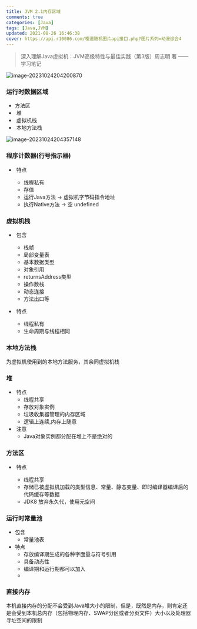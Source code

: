 ```yaml
---
title: JVM 2.1内存区域
comments: true
categories: [Java]
tags: [Java,JVM]
updated: 2021-08-26 16:46:38
cover: https://api.r10086.com/樱道随机图片api接口.php?图片系列=动漫综合4
---
```

> 深入理解Java虚拟机：JVM高级特性与最佳实践（第3版）周志明 著 ——学习笔记

![image-20231024204200870](https://ruafafa-photobed.oss-cn-beijing.aliyuncs.com/image-20231024204200870.png)



### 运行时数据区域

- 方法区
- ​	堆
- ​	虚拟机栈
- ​	本地方法栈

![image-20231024204357148](https://ruafafa-photobed.oss-cn-beijing.aliyuncs.com/image-20231024204357148.png)



### 程序计数器(行号指示器)

- ​	特点

  - 线程私有
  - 存值
  - 运行Java方法 -> 虚拟机字节码指令地址
  - 执行Native方法 -> 空 undefined

  

### 虚拟机栈

- ​	包含
  - 栈帧
  - 局部变量表
  - 基本数据类型
  - 对象引用
  - returnsAddress类型
  - 操作数栈
  - 动态连接
  - 方法出口等

- ​	特点

  - 线程私有
  - 生命周期与线程相同

  

### 本地方法栈

为虚拟机使用到的本地方法服务，其余同虚拟机栈

### 堆

- ​	特点
  - 线程共享
  - 存放对象实例
  - 垃圾收集器管理的内存区域
  - 逻辑上连续,内存上随意
- ​	注意
  - Java对象实例都分配在堆上不是绝对的

### 方法区

- ​	特点

  - 线程共享
  - 存储已被虚拟机加载的类型信息、常量、静态变量、即时编译器编译后的代码缓存等数据
  - JDK8 放弃永久代，使用元空间

  

### 运行时常量池

- 包含
  - 常量池表
- 特点	
  - 存放编译期生成的各种字面量与符号引用
  - 具备动态性
  - 编译期和运行期都可以加入
  - 

### 直接内存

​	本机直接内存的分配不会受到Java堆大小的限制，但是，既然是内存，则肯定还是会受到本机总内存（包括物理内存、SWAP分区或者分页文件）大小以及处理器寻址空间的限制



